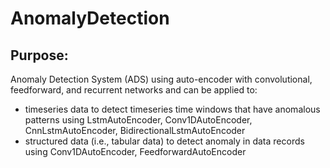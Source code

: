 # AnomalyDetection

## Purpose:
Anomaly Detection System (ADS) using auto-encoder with convolutional, feedforward, and recurrent networks and can be applied
to:
* timeseries data to detect timeseries time windows that have anomalous patterns using LstmAutoEncoder, Conv1DAutoEncoder, CnnLstmAutoEncoder, BidirectionalLstmAutoEncoder
* structured data (i.e., tabular data) to detect anomaly in data records using Conv1DAutoEncoder, FeedforwardAutoEncoder
